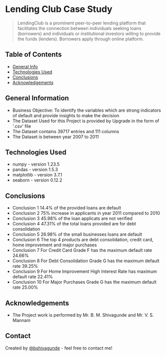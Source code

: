 # Lending Club Case Study
> LendingClub is a prominent peer-to-peer lending platform that facilitates the connection between individuals seeking loans (borrowers) and individuals or institutional investors willing to provide the funds (lenders). Borrowers apply through online platform.


## Table of Contents
* [General Info](#general-information)
* [Technologies Used](#technologies-used)
* [Conclusions](#conclusions)
* [Acknowledgements](#acknowledgements)

<!-- You can include any other section that is pertinent to your problem -->

## General Information

- Business Objective:
To identify the variables which are strong indicators of default and provide insights to make the decision
- The Dataset Used for this Project is provided by Upgrade in the form of '.csv' file
- The Dataset contains 39717 entries and 111 columns
- The Dataset is between year 2007 to 2011

<!-- You don't have to answer all the questions - just the ones relevant to your project. -->

## Technologies Used
- numpy - version 1.23.5
- pandas - version 1.5.3
- matplotlib - version 3.7.1
- seaborn - version 0.12.2

<!-- As the libraries versions keep on changing, it is recommended to mention the version of library used in this project -->

## Conclusions
- Conclusion 1 14.4% of the provided loans are default
- Conclusion 2 75% increase in applicants in year 2011 compared to 2010
- Conclusion 3 45.98% of the loan applicats are not verified
- Conclusion 4 47.31% of the total loans provided are for debt consolidation 
- Conclusion 5 26.98% of the small businesses loans are default
- Conclusion 6 The top 4 products are debt consolidation, credit card, home improvement and major purchases
- Conclusion 7 For Credit Card Grade F has the maximum default rate 24.66% 
- Conclusion 8 For Debt Consolidation Grade G has the maximum default rate 39.25%
- Conclusion 9 For Home Improvement High Interest Rate has maximum default rate 22.41%
- Conclusion 10 For Major Purchases Grade G has the maximum default rate 25.00%

<!-- You don't have to answer all the questions - just the ones relevant to your project. -->

## Acknowledgements
- The Project work is performed by Mr. B. M. Shivagunde and Mr. V. S. Mannam



## Contact
Created by [@bshivagunde](https://github.com/bshivagunde) - feel free to contact me!


<!-- Optional -->
<!-- ## License -->
<!-- This project is open source and available under the [... License](). -->

<!-- You don't have to include all sections - just the one's relevant to your project -->
